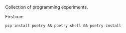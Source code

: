 Collection of programming experiments.

First run:

    pip install poetry && poetry shell && poetry install

